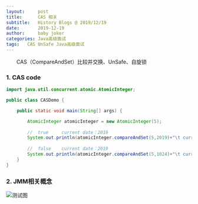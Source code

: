 ```yaml
---
layout:     post
title:      CAS 相关
subtitle:   History Blogs @ 2019/12/19
date:       2019-12-19
author:     baby joker
categories:	Java高级面试
tags:	CAS UnSafe Java高级面试
---
```

　　CAS（CompareAndSet）比较并交换、UnSafe、自旋锁











### 1. CAS code ##

```java
import java.util.concurrent.atomic.AtomicInteger;

public class CASDemo {

    public static void main(String[] args) {

        AtomicInteger atomicInteger = new AtomicInteger(5);
		
		//	true	 current date：2019
        System.out.println(atomicInteger.compareAndSet(5,2019)+"\t current date：" + atomicInteger.get());
        
		//	false	 current date：2019
        System.out.println(atomicInteger.compareAndSet(5,1024)+"\t current date：" + atomicInteger.get());   
    }
}
```


### 2. JMM相关概念

![测试图](https://github.com/ranmaosen/ranmaosen.github.io/blob/master/img/Anna%20as%20the%20Reference.png)

